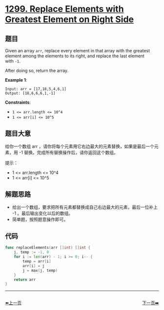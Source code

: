 # [1299. Replace Elements with Greatest Element on Right Side](https://leetcode.com/problems/replace-elements-with-greatest-element-on-right-side/)



## 题目

Given an array `arr`, replace every element in that array with the greatest element among the elements to its right, and replace the last element with `-1`.

After doing so, return the array.

**Example 1**:

```
Input: arr = [17,18,5,4,6,1]
Output: [18,6,6,6,1,-1]
```

**Constraints**:

- `1 <= arr.length <= 10^4`
- `1 <= arr[i] <= 10^5`


## 题目大意

给你一个数组 arr ，请你将每个元素用它右边最大的元素替换，如果是最后一个元素，用 -1 替换。完成所有替换操作后，请你返回这个数组。

提示：

- 1 <= arr.length <= 10^4
- 1 <= arr[i] <= 10^5


## 解题思路

- 给出一个数组，要求把所有元素都替换成自己右边最大的元素，最后一位补上 -1 。最后输出变化以后的数组。
- 简单题，按照题意操作即可。

## 代码

```go
func replaceElements(arr []int) []int {
	j, temp := -1, 0
	for i := len(arr) - 1; i >= 0; i-- {
		temp = arr[i]
		arr[i] = j
		j = max(j, temp)
	}
	return arr
}
```


----------------------------------------------
<div style="display: flex;justify-content: space-between;align-items: center;">
<p><a href="https://books.halfrost.com/leetcode/ChapterFour/1200~1299/1296.Divide-Array-in-Sets-of-K-Consecutive-Numbers/">⬅️上一页</a></p>
<p><a href="https://books.halfrost.com/leetcode/ChapterFour/1300~1399/1300.Sum-of-Mutated-Array-Closest-to-Target/">下一页➡️</a></p>
</div>
